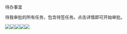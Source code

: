 待办事宜

待我审批的所有任务，包含待签任务。点击详情即可开始审批。

![](https://cdn.nutflow.vip/docs/image-20220222211956280.png)![](https://cdn.nutflow.vip/docs/image-20220222212335040.png)![](https://cdn.nutflow.vip/docs/image-20220222212619874.png)![](https://cdn.nutflow.vip/docs/image-20220222212802765.png)![](https://cdn.nutflow.vip/docs/image-20220222212840379.png)